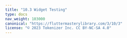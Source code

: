 ```yaml
---
title: "10.3 Widget Testing"
type: docs
nav_weight: 103000
canonical: "https://fluttermasterylibrary.com/3/10/3"
license: "© 2023 Tokenizer Inc. CC BY-NC-SA 4.0"
---
```

